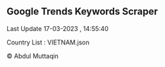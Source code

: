 

## Google Trends Keywords Scraper 
 
Last Update 17-03-2023 , 14:55:40

Country List :
VIETNAM.json



© Abdul Muttaqin 
